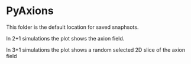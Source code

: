 # PyAxions

This folder is the default location for saved snaphsots. 

In 2+1 simulations the plot shows the axion field.

In 3+1 simulations the plot shows a random selected 2D slice of the axion field
